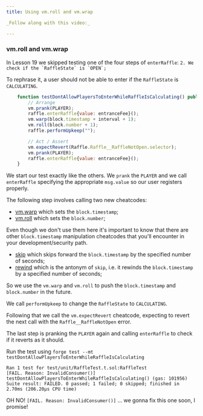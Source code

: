 ```yaml
---
title: Using vm.roll and vm.wrap

_Follow along with this video:_

---
```


### vm.roll and vm.wrap

In Lesson 19 we skipped testing one of the four steps of `enterRaffle`: ```2. We check if the `RaffleState` is `OPEN`;```

To rephrase it, a user should not be able to enter if the `RaffleState` is `CALCULATING`.

```javascript
    function testDontAllowPlayersToEnterWhileRaffleIsCalculating() public {
        // Arrange
        vm.prank(PLAYER);
        raffle.enterRaffle{value: entranceFee}();
        vm.warp(block.timestamp + interval + 1);
        vm.roll(block.number + 1);
        raffle.performUpkeep("");

        // Act / Assert
        vm.expectRevert(Raffle.Raffle__RaffleNotOpen.selector);
        vm.prank(PLAYER);
        raffle.enterRaffle{value: entranceFee}();
    }
```

We start our test exactly like the others. We `prank` the `PLAYER` and we call `enterRaffle` specifying the appropriate `msg.value` so our user registers properly.

The following step involves calling two new cheatcodes:

- [vm.warp](https://book.getfoundry.sh/cheatcodes/warp?highlight=warp#warp) which sets the `block.timestamp`;
- [vm.roll](https://book.getfoundry.sh/cheatcodes/roll?highlight=roll#roll) which sets the `block.number`;

Even though we don't use them here it's important to know that there are other `block.timestamp` manipulation cheatcodes that you'll encounter in your development/security path.

- [skip](https://book.getfoundry.sh/reference/forge-std/skip) which skips forward the `block.timestamp` by the specified number of seconds;
- [rewind](https://book.getfoundry.sh/reference/forge-std/rewind) which is the antonym of `skip`, i.e. it rewinds the `block.timestamp` by a specified number of seconds;

So we use the `vm.warp` and `vm.roll` to push the `block.timestamp` and `block.number` in the future.

We call `performUpkeep` to change the `RaffleState` to `CALCULATING`.

Following that we call the `vm.expectRevert` cheatcode, expecting to revert the next call with the `Raffle__RaffleNotOpen` error.

The last step is pranking the `PLAYER` again and calling `enterRaffle` to check if it reverts as it should.

Run the test using `forge test --mt testDontAllowPlayersToEnterWhileRaffleIsCalculating`


```
Ran 1 test for test/unit/RaffleTest.t.sol:RaffleTest
[FAIL. Reason: InvalidConsumer()] testDontAllowPlayersToEnterWhileRaffleIsCalculating() (gas: 101956)
Suite result: FAILED. 0 passed; 1 failed; 0 skipped; finished in 2.70ms (206.20µs CPU time)
```

OH NO! `[FAIL. Reason: InvalidConsumer()]` ... we gonna fix this one soon, I promise!
